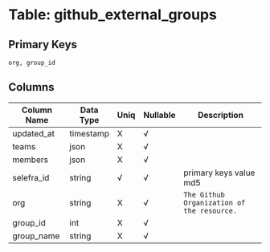 # Table: github_external_groups

## Primary Keys 

```
org, group_id
```


## Columns 

|  Column Name   |  Data Type  | Uniq | Nullable | Description | 
|  ----  | ----  | ----  | ----  | ---- | 
| updated_at | timestamp | X | √ |  | 
| teams | json | X | √ |  | 
| members | json | X | √ |  | 
| selefra_id | string | √ | √ | primary keys value md5 | 
| org | string | X | √ | `The Github Organization of the resource.` | 
| group_id | int | X | √ |  | 
| group_name | string | X | √ |  | 


